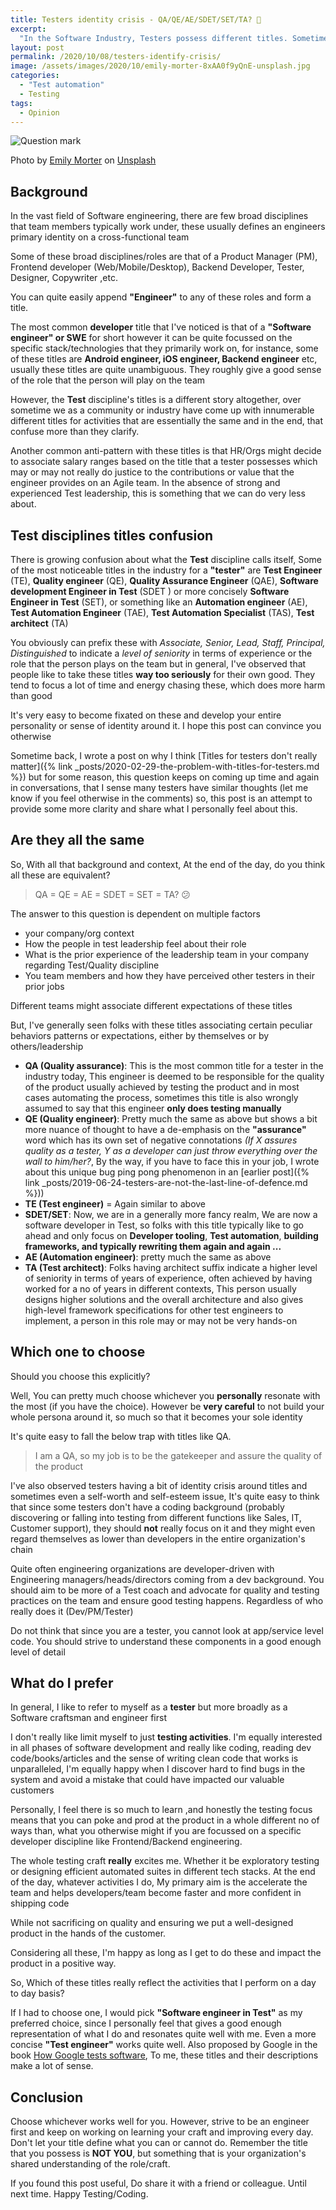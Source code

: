 ```yaml
---
title: Testers identity crisis - QA/QE/AE/SDET/SET/TA? 🤷
excerpt:
  "In the Software Industry, Testers possess different titles. Sometimes these can cause different confusions in terms of roles/scope. In this post, I share what I feel about this and what do I prefer"
layout: post
permalink: /2020/10/08/testers-identify-crisis/
image: /assets/images/2020/10/emily-morter-8xAA0f9yQnE-unsplash.jpg
categories:
  - "Test automation"
  - Testing
tags:
  - Opinion
---
```


![Question mark](/assets/images/2020/10/emily-morter-8xAA0f9yQnE-unsplash.jpg)

Photo by
[Emily Morter](https://unsplash.com/@emilymorter?utm_source=unsplash&utm_medium=referral&utm_content=creditCopyText)
on
[Unsplash](https://unsplash.com/s/photos/confusion?utm_source=unsplash&utm_medium=referral&utm_content=creditCopyText)

## Background

In the vast field of Software engineering, there are few broad disciplines that team members
typically work under, these usually defines an engineers primary identity on a cross-functional team

Some of these broad disciplines/roles are that of a Product Manager (PM), Frontend developer
(Web/Mobile/Desktop), Backend Developer, Tester, Designer, Copywriter ,etc.

You can quite easily append **"Engineer"** to any of these roles and form a title.

The most common **developer** title that I've noticed is that of a **"Software engineer" or SWE**
for short however it can be quite focussed on the specific stack/technologies that they primarily
work on, for instance, some of these titles are **Android engineer, iOS engineer, Backend engineer**
etc, usually these titles are quite unambiguous. They roughly give a good sense of the role that the
person will play on the team

However, the **Test** discipline's titles is a different story altogether, over sometime we as a
community or industry have come up with innumerable different titles for activities that are
essentially the same and in the end, that confuse more than they clarify.

Another common anti-pattern with these titles is that HR/Orgs might decide to associate salary
ranges based on the title that a tester possesses which may or may not really do justice to the
contributions or value that the engineer provides on an Agile team. In the absence of strong and
experienced Test leadership, this is something that we can do very less about.

## Test disciplines titles confusion

There is growing confusion about what the **Test** discipline calls itself, Some of the most
noticeable titles in the industry for a **"tester"** are **Test Engineer** (TE), **Quality
engineer** (QE), **Quality Assurance Engineer** (QAE), **Software development Engineer in Test**
(SDET ) or more concisely **Software Engineer in Test** (SET), or something like an **Automation
engineer** (AE), **Test Automation Engineer** (TAE), **Test Automation Specialist** (TAS), **Test
architect** (TA)

You obviously can prefix these with _Associate, Senior, Lead, Staff, Principal, Distinguished_ to
indicate a _level of seniority_ in terms of experience or the role that the person plays on the team
but in general, I've observed that people like to take these titles **way too seriously** for their
own good. They tend to focus a lot of time and energy chasing these, which does more harm than good

It's very easy to become fixated on these and develop your entire personality or sense of identity
around it. I hope this post can convince you otherwise

Sometime back, I wrote a post on why I think [Titles for testers don't really
matter]({% link _posts/2020-02-29-the-problem-with-titles-for-testers.md %}) but for some reason,
this question keeps on coming up time and again in conversations, that I sense many testers have
similar thoughts (let me know if you feel otherwise in the comments) so, this post is an attempt to
provide some more clarity and share what I personally feel about this.

## Are they all the same

So, With all that background and context, At the end of the day, do you think all these are
equivalent?

> QA = QE = AE = SDET = SET = TA? 😕

The answer to this question is dependent on multiple factors

- your company/org context
- How the people in test leadership feel about their role
- What is the prior experience of the leadership team in your company regarding Test/Quality
  discipline
- You team members and how they have perceived other testers in their prior jobs

Different teams might associate different expectations of these titles

But, I've generally seen folks with these titles associating certain peculiar behaviors patterns or
expectations, either by themselves or by others/leadership

- **QA (Quality assurance)**: This is the most common title for a tester in the industry today, This
  engineer is deemed to be responsible for the quality of the product usually achieved by testing
  the product and in most cases automating the process, sometimes this title is also wrongly assumed
  to say that this engineer **only does testing manually**
- **QE (Quality engineer)**: Pretty much the same as above but shows a bit more nuance of thought to
  have a de-emphasis on the **"assurance"** word which has its own set of negative connotations _(If
  X assures quality as a tester, Y as a developer can just throw everything over the wall to
  him/her?_, By the way, if you have to face this in your job, I wrote about this unique bug ping
  pong phenomenon in an [earlier post]({% link
  _posts/2019-06-24-testers-are-not-the-last-line-of-defence.md %}))
- **TE (Test engineer)** = Again similar to above
- **SDET/SET**: Now, we are in a generally more fancy realm, We are now a software developer in
  Test, so folks with this title typically like to go ahead and only focus on **Developer tooling**,
  **Test automation**, **building frameworks, and typically rewriting them again and again ...**
- **AE (Automation engineer)**: pretty much the same as above
- **TA (Test architect)**: Folks having architect suffix indicate a higher level of seniority in
  terms of years of experience, often achieved by having worked for a no of years in different
  contexts, This person usually designs higher solutions and the overall architecture and also gives
  high-level framework specifications for other test engineers to implement, a person in this role
  may or may not be very hands-on

## Which one to choose

Should you choose this explicitly?

Well, You can pretty much choose whichever you **personally** resonate with the most (if you have
the choice). However be **very careful** to not build your whole persona around it, so much so that
it becomes your sole identity

It's quite easy to fall the below trap with titles like QA.

> I am a QA, so my job is to be the gatekeeper and assure the quality of the product

I've also observed testers having a bit of identity crisis around titles and sometimes even a
self-worth and self-esteem issue, It's quite easy to think that since some testers don't have a
coding background (probably discovering or falling into testing from different functions like Sales,
IT, Customer support), they should **not** really focus on it and they might even regard themselves
as lower than developers in the entire organization's chain

Quite often engineering organizations are developer-driven with Engineering managers/heads/directors
coming from a dev background. You should aim to be more of a Test coach and advocate for quality and
testing practices on the team and ensure good testing happens. Regardless of who really does it
(Dev/PM/Tester)

Do not think that since you are a tester, you cannot look at app/service level code. You should
strive to understand these components in a good enough level of detail

## What do I prefer

In general, I like to refer to myself as a **tester** but more broadly as a Software craftsman and
engineer first

I don't really like limit myself to just **testing activities**. I'm equally interested in all
phases of software development and really like coding, reading dev code/books/articles and the sense
of writing clean code that works is unparalleled, I'm equally happy when I discover hard to find
bugs in the system and avoid a mistake that could have impacted our valuable customers

Personally, I feel there is so much to learn ,and honestly the testing focus means that you can poke
and prod at the product in a whole different no of ways than, what you otherwise might if you are
focussed on a specific developer discipline like Frontend/Backend engineering.

The whole testing craft **really** excites me. Whether it be exploratory testing or designing
efficient automated suites in different tech stacks. At the end of the day, whatever activities I
do, My primary aim is the accelerate the team and helps developers/team become faster and more
confident in shipping code

While not sacrificing on quality and ensuring we put a well-designed product in the hands of the
customer.

Considering all these, I'm happy as long as I get to do these and impact the product in a positive
way.

So, Which of these titles really reflect the activities that I perform on a day to day basis?

If I had to choose one, I would pick **"Software engineer in Test"** as my preferred choice, since I
personally feel that gives a good enough representation of what I do and resonates quite well with
me. Even a more concise **"Test engineer"** works quite well. Also proposed by Google in the book
[How Google tests software](https://www.amazon.in/Google-Tests-Software-James-Whittaker/dp/0321803027),
To me, these titles and their descriptions make a lot of sense.

## Conclusion

Choose whichever works well for you. However, strive to be an engineer first and keep on working on
learning your craft and improving every day. Don't let your title define what you can or cannot do.
Remember the title that you possess is **NOT YOU**, but something that is your organization's shared
understanding of the role/craft.

If you found this post useful, Do share it with a friend or colleague. Until next time. Happy
Testing/Coding.
